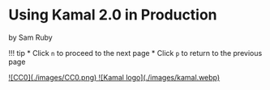 # Using Kamal 2.0 in Production

by Sam Ruby

!!! tip
    * Click `n` to proceed to the next page
    * Click `p` to return to the previous page

<a href="https://creativecommons.org/public-domain/cc0/">
![CC0](./images/CC0.png)
</a>

<a href="https://kamal-deploy.org/">
![Kamal logo](./images/kamal.webp)
</a>
